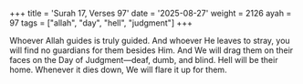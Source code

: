 +++
title = 'Surah 17, Verses 97'
date = '2025-08-27'
weight = 2126
ayah = 97
tags = ["allah", "day", "hell", "judgment"]
+++

Whoever Allah guides is truly guided. And whoever He leaves to stray, you will find no guardians for them besides Him. And We will drag them on their faces on the Day of Judgment—deaf, dumb, and blind. Hell will be their home. Whenever it dies down, We will flare it up for them.